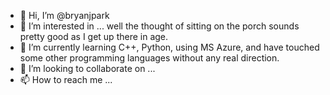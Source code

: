 - 👋 Hi, I’m @bryanjpark
- 👀 I’m interested in ... well the thought of sitting on the porch sounds pretty good as I get up there in age.
- 🌱 I’m currently learning C++, Python, using MS Azure, and have touched some other programming languages without any real direction.
- 💞️ I’m looking to collaborate on ...
- 📫 How to reach me ...

<!---
bryanjpark/bryanjpark is a ✨ special ✨ repository because its `README.md` (this file) appears on your GitHub profile.
You can click the Preview link to take a look at your changes.
--->
